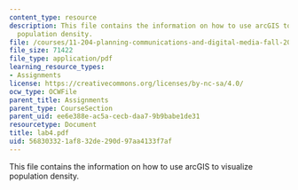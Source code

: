```yaml
---
content_type: resource
description: This file contains the information on how to use arcGIS to visualize
  population density.
file: /courses/11-204-planning-communications-and-digital-media-fall-2004/568303321af832de290d97aa4133f7af_lab4.pdf
file_size: 71422
file_type: application/pdf
learning_resource_types:
- Assignments
license: https://creativecommons.org/licenses/by-nc-sa/4.0/
ocw_type: OCWFile
parent_title: Assignments
parent_type: CourseSection
parent_uid: ee6e388e-ac5a-cecb-daa7-9b9babe1de31
resourcetype: Document
title: lab4.pdf
uid: 56830332-1af8-32de-290d-97aa4133f7af
---
```

This file contains the information on how to use arcGIS to visualize population density.